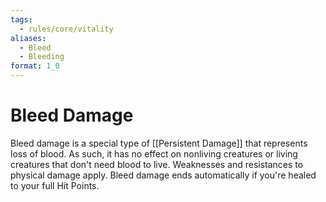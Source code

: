 ```yaml
---
tags:
  - rules/core/vitality
aliases:
  - Bleed
  - Bleeding
format: 1_0
---
```

# Bleed Damage

Bleed damage is a special type of [[Persistent Damage]] that represents loss of blood. As such, it has no effect on nonliving creatures or living creatures that don't need blood to live. Weaknesses and resistances to physical damage apply. Bleed damage ends automatically if you're healed to your full Hit Points.